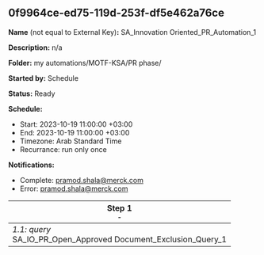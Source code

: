 ## 0f9964ce-ed75-119d-253f-df5e462a76ce

**Name** (not equal to External Key)**:** SA_Innovation Oriented_PR_Automation_1

**Description:** n/a

**Folder:** my automations/MOTF-KSA/PR phase/

**Started by:** Schedule

**Status:** Ready

**Schedule:**

* Start: 2023-10-19 11:00:00 +03:00
* End: 2023-10-19 11:00:00 +03:00
* Timezone: Arab Standard Time
* Recurrance: run only once

**Notifications:**

* Complete: pramod.shala@merck.com
* Error: pramod.shala@merck.com

| Step 1<br>_<small>-</small>_ |
| --- |
| _1.1: query_<br>SA_IO_PR_Open_Approved Document_Exclusion_Query_1 |
